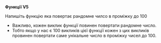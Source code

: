 **Функції V5**

Напишіть функцію яка повертає рандомне чилсо в проміжку до 100

* Важливо, кожен виклик функції повинен повертати рандомне число.
* Тобто якщо у нас є 100 викликів цієї функції кожен з цих викликів провинен повертати саме унікальне число в проміжку чисел до 100.